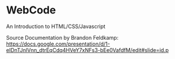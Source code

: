 WebCode
=======

An Introduction to HTML/CSS/Javascript

Source Documentation by Brandon Feldkamp:
https://docs.google.com/presentation/d/1-eIDnTJnlVnn_dtrEqCdq4HVeY7xNFs3-bEe0VafdfM/edit#slide=id.p

